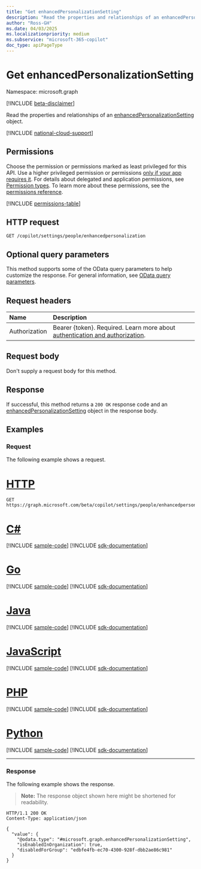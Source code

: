 ```yaml
---
title: "Get enhancedPersonalizationSetting"
description: "Read the properties and relationships of an enhancedPersonalizationSetting object."
author: "Ross-GH"
ms.date: 04/03/2025
ms.localizationpriority: medium
ms.subservice: "microsoft-365-copilot"
doc_type: apiPageType
---
```


# Get enhancedPersonalizationSetting

Namespace: microsoft.graph

[!INCLUDE [beta-disclaimer](../../includes/beta-disclaimer.md)]

Read the properties and relationships of an [enhancedPersonalizationSetting](../resources/enhancedpersonalizationsetting.md) object.

[!INCLUDE [national-cloud-support](../../includes/global-only.md)]

## Permissions

Choose the permission or permissions marked as least privileged for this API. Use a higher privileged permission or permissions [only if your app requires it](/graph/permissions-overview#best-practices-for-using-microsoft-graph-permissions). For details about delegated and application permissions, see [Permission types](/graph/permissions-overview#permission-types). To learn more about these permissions, see the [permissions reference](/graph/permissions-reference).

<!-- { "blockType": "permissions", "name": "enhancedpersonalizationsetting_get" } -->
[!INCLUDE [permissions-table](../includes/permissions/enhancedpersonalizationsetting-get-permissions.md)]

## HTTP request

<!-- {
  "blockType": "ignored"
}
-->
``` http
GET /copilot/settings/people/enhancedpersonalization
```

## Optional query parameters

This method supports some of the OData query parameters to help customize the response. For general information, see [OData query parameters](/graph/query-parameters).

## Request headers

|Name|Description|
|:---|:---|
|Authorization|Bearer {token}. Required. Learn more about [authentication and authorization](/graph/auth/auth-concepts).|

## Request body

Don't supply a request body for this method.

## Response

If successful, this method returns a `200 OK` response code and an [enhancedPersonalizationSetting](../resources/enhancedpersonalizationsetting.md) object in the response body.

## Examples

### Request

The following example shows a request.
# [HTTP](#tab/http)
<!-- {
  "blockType": "request",
  "name": "get_enhancedpersonalizationsetting"
}
-->
``` http
GET https://graph.microsoft.com/beta/copilot/settings/people/enhancedpersonalization
```

# [C#](#tab/csharp)
[!INCLUDE [sample-code](../includes/snippets/csharp/get-enhancedpersonalizationsetting-csharp-snippets.md)]
[!INCLUDE [sdk-documentation](../includes/snippets/snippets-sdk-documentation-link.md)]

# [Go](#tab/go)
[!INCLUDE [sample-code](../includes/snippets/go/get-enhancedpersonalizationsetting-go-snippets.md)]
[!INCLUDE [sdk-documentation](../includes/snippets/snippets-sdk-documentation-link.md)]

# [Java](#tab/java)
[!INCLUDE [sample-code](../includes/snippets/java/get-enhancedpersonalizationsetting-java-snippets.md)]
[!INCLUDE [sdk-documentation](../includes/snippets/snippets-sdk-documentation-link.md)]

# [JavaScript](#tab/javascript)
[!INCLUDE [sample-code](../includes/snippets/javascript/get-enhancedpersonalizationsetting-javascript-snippets.md)]
[!INCLUDE [sdk-documentation](../includes/snippets/snippets-sdk-documentation-link.md)]

# [PHP](#tab/php)
[!INCLUDE [sample-code](../includes/snippets/php/get-enhancedpersonalizationsetting-php-snippets.md)]
[!INCLUDE [sdk-documentation](../includes/snippets/snippets-sdk-documentation-link.md)]

# [Python](#tab/python)
[!INCLUDE [sample-code](../includes/snippets/python/get-enhancedpersonalizationsetting-python-snippets.md)]
[!INCLUDE [sdk-documentation](../includes/snippets/snippets-sdk-documentation-link.md)]

---

### Response

The following example shows the response.
>**Note:** The response object shown here might be shortened for readability.
<!-- {
  "blockType": "response",
  "truncated": true,
  "@odata.type": "microsoft.graph.enhancedPersonalizationSetting"
}
-->
``` http
HTTP/1.1 200 OK
Content-Type: application/json

{
  "value": {
    "@odata.type": "#microsoft.graph.enhancedPersonalizationSetting",
    "isEnabledInOrganization": true,
    "disabledForGroup": "edbfe4fb-ec70-4300-928f-dbb2ae86c981"
  }
}
```
